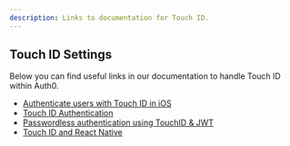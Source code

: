 ```yaml
---
description: Links to documentation for Touch ID.
---
```


## Touch ID Settings

Below you can find useful links in our documentation to handle Touch ID within Auth0.

-  [Authenticate users with Touch ID in iOS](/connections/passwordless/ios-touch-id-swift)
-  [Touch ID Authentication](/libraries/lock-ios/touchid-authentication)
-  [Passwordless authentication using TouchID & JWT](https://github.com/auth0/TouchIDAuth)
-  [Touch ID and React Native](https://auth0.com/blog/2015/04/03/using-touchid-for-authentication-in-your-react-native-app/)
